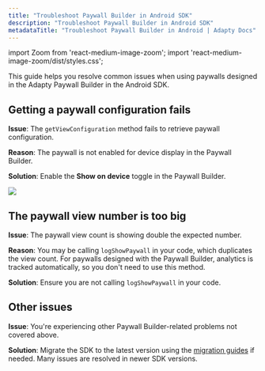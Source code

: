 ```yaml
---
title: "Troubleshoot Paywall Builder in Android SDK"
description: "Troubleshoot Paywall Builder in Android SDK"
metadataTitle: "Troubleshoot Paywall Builder in Android | Adapty Docs"
---
```


import Zoom from 'react-medium-image-zoom';
import 'react-medium-image-zoom/dist/styles.css';

This guide helps you resolve common issues when using paywalls designed in the Adapty Paywall Builder in the Android SDK.

## Getting a paywall configuration fails

**Issue**: The `getViewConfiguration` method fails to retrieve paywall configuration.

**Reason**: The paywall is not enabled for device display in the Paywall Builder.

**Solution**: Enable the **Show on device** toggle in the Paywall Builder.

<Zoom>
  <img src={require('./img/show-on-device.webp').default}
  style={{
    border: '1px solid #727272', /* border width and color */
    width: '700px', /* image width */
    display: 'block', /* for alignment */
    margin: '0 auto' /* center alignment */
  }}
/>
</Zoom>

## The paywall view number is too big

**Issue**: The paywall view count is showing double the expected number.

**Reason**: You may be calling `logShowPaywall` in your code, which duplicates the view count. For paywalls designed with the Paywall Builder, analytics is tracked automatically, so you don't need to use this method.

**Solution**: Ensure you are not calling `logShowPaywall` in your code.

## Other issues

**Issue**: You're experiencing other Paywall Builder-related problems not covered above.

**Solution**: Migrate the SDK to the latest version using the [migration guides](android-sdk-migration-guides) if needed. Many issues are resolved in newer SDK versions.

